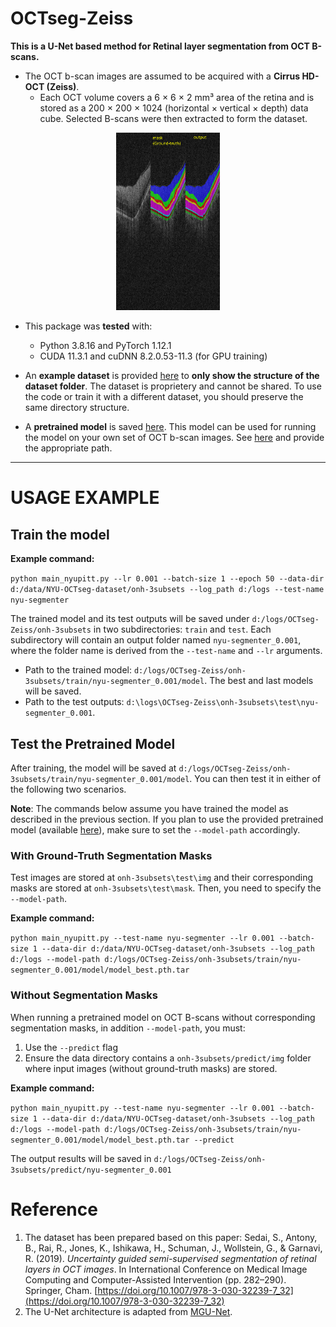 
# OCTseg-Zeiss

**This is a U-Net based method for Retinal layer segmentation from OCT B-scans.** 
- The OCT b-scan images are assumed to be acquired with a **Cirrus HD-OCT (Zeiss)**. 
  - Each OCT volume covers a 6 × 6 × 2 mm³ area of the retina and is stored as a 200 × 200 × 1024 (horizontal × vertical × depth) data cube. Selected B-scans were then extracted to form the dataset.

<p align="center">
<img width="33%" src=./Fig1.png>
</p>


- This package was **tested** with:
  - Python 3.8.16 and PyTorch 1.12.1
  - CUDA 11.3.1 and cuDNN 8.2.0.53-11.3 (for GPU training)

- An **example dataset** is provided [here](./my-dataset-example) to **only show the structure of the dataset folder**. The dataset is proprietery and cannot be shared. To use the code or train it with a different dataset, you should preserve the same directory structure.

- A **pretrained model** is saved [here](./my-pretrained-model). This model can be used for running the model on your own set of OCT b-scan images. See [here](#test-the-pretrained-model) and provide the appropriate path.

---

# USAGE EXAMPLE

## Train the model


**Example command:** 

`python main_nyupitt.py --lr 0.001 --batch-size 1 --epoch 50 --data-dir d:/data/NYU-OCTseg-dataset/onh-3subsets --log_path d:/logs --test-name nyu-segmenter`

The trained model and its test outputs will be saved under `d:/logs/OCTseg-Zeiss/onh-3subsets` in two subdirectories: `train` and `test`.
Each subdirectory will contain an output folder named `nyu-segmenter_0.001`, where the folder name is derived from the `--test-name` and `--lr` arguments.
- Path to the trained model: `d:/logs/OCTseg-Zeiss/onh-3subsets/train/nyu-segmenter_0.001/model`. The best and last models will be saved.
- Path to the test outputs: `d:\logs\OCTseg-Zeiss\onh-3subsets\test\nyu-segmenter_0.001`.


## Test the Pretrained Model

After training, the model will be saved at `d:/logs/OCTseg-Zeiss/onh-3subsets/train/nyu-segmenter_0.001/model`. You can then test it in either of the following two scenarios.


**Note**: The commands below assume you have trained the model as described in the previous section. If you plan to use the provided pretrained model (available [here](./my-pretrained-model)), make sure to set the `--model-path` accordingly.


### With Ground-Truth Segmentation Masks
Test images are stored at `onh-3subsets\test\img` and their corresponding masks are stored at `onh-3subsets\test\mask`. Then, you need to specify the `--model-path`. 

**Example command:**

`python main_nyupitt.py --test-name nyu-segmenter --lr 0.001 --batch-size 1 --data-dir d:/data/NYU-OCTseg-dataset/onh-3subsets --log_path d:/logs --model-path d:/logs/OCTseg-Zeiss/onh-3subsets/train/nyu-segmenter_0.001/model/model_best.pth.tar`

### Without Segmentation Masks

When running a pretrained model on OCT B-scans without corresponding segmentation masks, in addition `--model-path`, you must:
1. Use the `--predict` flag
2. Ensure the data directory contains a `onh-3subsets/predict/img` folder where input images (without ground-truth masks) are stored.

**Example command:**

`python main_nyupitt.py --test-name nyu-segmenter --lr 0.001 --batch-size 1 --data-dir d:/data/NYU-OCTseg-dataset/onh-3subsets --log_path d:/logs --model-path d:/logs/OCTseg-Zeiss/onh-3subsets/train/nyu-segmenter_0.001/model/model_best.pth.tar --predict`

The output results will be saved in `d:/logs/OCTseg-Zeiss/onh-3subsets/predict/nyu-segmenter_0.001`


# Reference
1. The dataset has been prepared based on this paper:
  Sedai, S., Antony, B., Rai, R., Jones, K., Ishikawa, H., Schuman, J., Wollstein, G., & Garnavi, R. (2019). *Uncertainty guided semi-supervised segmentation of retinal layers in OCT images*. In International Conference on Medical Image Computing and Computer-Assisted Intervention (pp. 282–290). Springer, Cham. [https://doi.org/10.1007/978-3-030-32239-7_32](https://doi.org/10.1007/978-3-030-32239-7_32)
2. The U-Net architecture is adapted from [MGU-Net](https://github.com/Jiaxuan-Li/MGU-Net).
